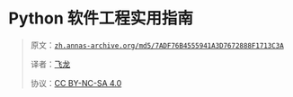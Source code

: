 # Python 软件工程实用指南

> 原文：[`zh.annas-archive.org/md5/7ADF76B4555941A3D7672888F1713C3A`](https://zh.annas-archive.org/md5/7ADF76B4555941A3D7672888F1713C3A)
> 
> 译者：[飞龙](https://github.com/wizardforcel)
> 
> 协议：[CC BY-NC-SA 4.0](http://creativecommons.org/licenses/by-nc-sa/4.0/)